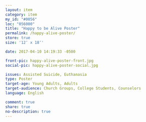 ```yaml
---
layout: item
category: item
my_id: "#0056"
loc: "056000"
title: "Happy to be Alive Poster"
permalink: /happy-alive-poster/
store: true
size: '12″ x 18″'

date: 2017-04-10 14:19:33 -0500

front-pic: happy-alive-poster-front.jpg
social-pic: happy-alive-poster-social.jpg

issues: Assisted Suicide, Euthanasia
type: Poster
target-age: Young Adults, Adults
target-audience: Church Groups, College Students, Counselors
language: English

comment: true
share: true
no-description: true
---
```

